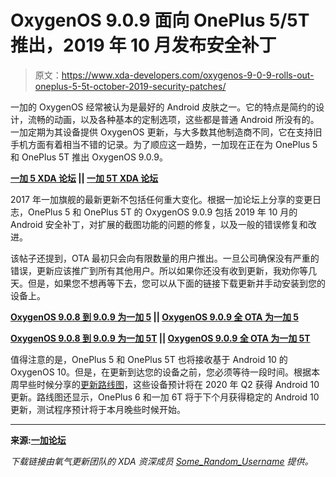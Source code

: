 # OxygenOS 9.0.9 面向 OnePlus 5/5T 推出，2019 年 10 月发布安全补丁

> 原文：<https://www.xda-developers.com/oxygenos-9-0-9-rolls-out-oneplus-5-5t-october-2019-security-patches/>

一加的 OxygenOS 经常被认为是最好的 Android 皮肤之一。它的特点是简约的设计，流畅的动画，以及各种基本的定制选项，这些都是普通 Android 所没有的。一加定期为其设备提供 OxygenOS 更新，与大多数其他制造商不同，它在支持旧手机方面有着相当不错的记录。为了顺应这一趋势，一加现在正在为 OnePlus 5 和 OnePlus 5T 推出 OxygenOS 9.0.9。

**[一加 5 XDA 论坛](https://forum.xda-developers.com/oneplus-5) || [一加 5T XDA 论坛](https://forum.xda-developers.com/oneplus-5t)**

2017 年一加旗舰的最新更新不包括任何重大变化。根据一加论坛上分享的变更日志，OnePlus 5 和 OnePlus 5T 的 OxygenOS 9.0.9 包括 2019 年 10 月的 Android 安全补丁，对扩展的截图功能的问题的修复，以及一般的错误修复和改进。

该帖子还提到，OTA 最初只会向有限数量的用户推出。一旦公司确保没有严重的错误，更新应该推广到所有其他用户。所以如果你还没有收到更新，我劝你等几天。但是，如果您不想再等下去，您可以从下面的链接下载更新并手动安装到您的设备上。

**[OxygenOS 9.0.8 到 9.0.9 为一加 5](https://otafsg1.h2os.com/patch/amazone2/GLO/OnePlus5Oxygen/OnePlus5Oxygen_23.J.52_GLO_052_1910082005/OnePlus5Oxygen_23_OTA_051-052_patch_1910082005_26e9fea.zip) || [OxygenOS 9.0.9 全 OTA 为一加 5](https://otafsg1.h2os.com/patch/amazone2/GLO/OnePlus5Oxygen/OnePlus5Oxygen_23.J.52_GLO_052_1910082005/OnePlus5Oxygen_23_OTA_052_all_1910082005_adf7221fba833a0.zip)**

**[OxygenOS 9.0.8 到 9.0.9 为一加 5T](https://otafsg1.h2os.com/patch/amazone2/GLO/OnePlus5TOxygen/OnePlus5TOxygen_43.J.52_GLO_052_1910081959/OnePlus5TOxygen_43_OTA_051-052_patch_1910081959_1992af31e365.zip) || [OxygenOS 9.0.9 全 OTA 为一加 5T](https://otafsg1.h2os.com/patch/amazone2/GLO/OnePlus5TOxygen/OnePlus5TOxygen_43.J.52_GLO_052_1910081959/OnePlus5TOxygen_43_OTA_052_all_1910081959_2a736c0b067a752.zip)**

值得注意的是，OnePlus 5 和 OnePlus 5T 也将接收基于 Android 10 的 OxygenOS 10。但是，在更新到达您的设备之前，您必须等待一段时间。根据本周早些时候分享的[更新路线图](https://www.xda-developers.com/oneplus-6-6t-android-10-beta-5-5t-q2-2020/)，这些设备预计将在 2020 年 Q2 获得 Android 10 更新。路线图还显示，OnePlus 6 和一加 6T 将于下个月获得稳定的 Android 10 更新，测试程序预计将于本月晚些时候开始。

* * *

**来源:[一加论坛](https://forums.oneplus.com/threads/oxygenos-9-0-9-ota-for-the-oneplus-5-and-oneplus-5t.1119833/)**

*下载链接由氧气更新团队的 XDA 资深成员 [Some_Random_Username](https://forum.xda-developers.com/member.php?u=8234677) 提供。*